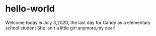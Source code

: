 # hello-world
Welcome 
today is July 3,2020, the last day for Candy as a elementary school student
She isn't a little girl anymore,my dear!
